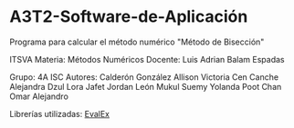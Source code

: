 # A3T2-Software-de-Aplicación
Programa para calcular el método numérico "Método de Bisección"

ITSVA
Materia: Métodos Numéricos
Docente: Luis Adrian Balam Espadas

Grupo: 4A ISC
Autores:
Calderón González Allison Victoria
Cen Canche Alejandra
Dzul Lora Jafet Jordan
León Mukul Suemy Yolanda
Poot Chan Omar Alejandro

Librerías utilizadas:
[EvalEx](https://github.com/ezylang/EvalEx)
